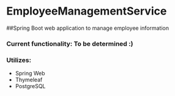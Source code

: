 # EmployeeManagementService
##Spring Boot web application to manage employee information
 
### Current functionality: To be determined :)

### Utilizes:
- Spring Web
- Thymeleaf
- PostgreSQL